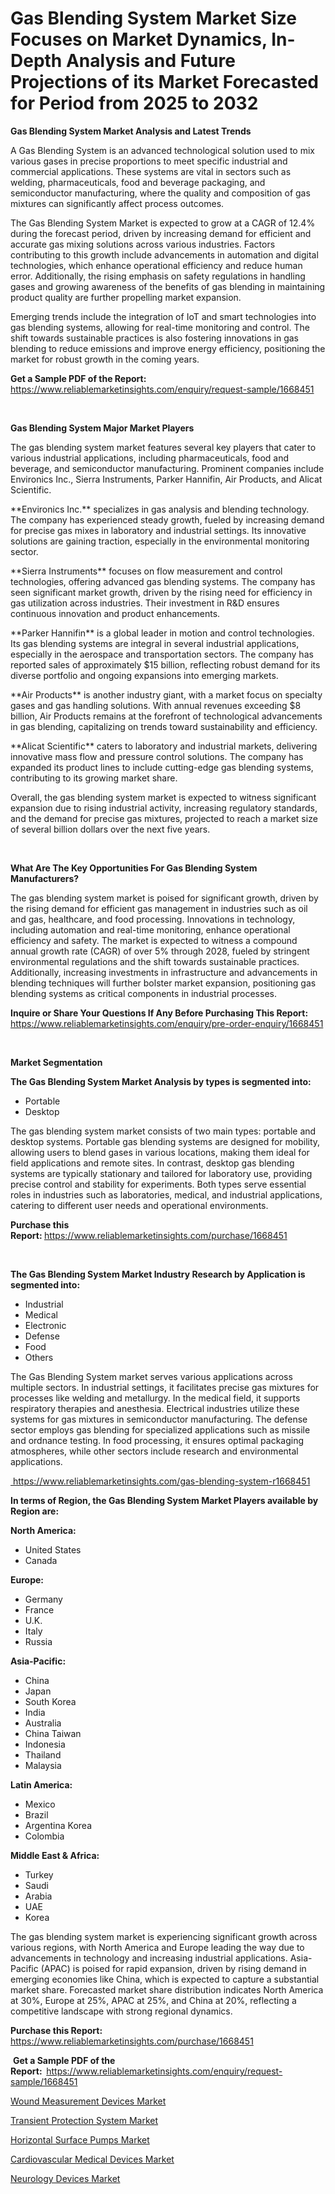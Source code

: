 <p><h1>Gas Blending System Market Size Focuses on Market Dynamics, In-Depth Analysis and Future Projections of its Market Forecasted for Period from 2025 to 2032</h1></p><p><strong>Gas Blending System Market Analysis and Latest Trends</strong></p>
<p><p>A Gas Blending System is an advanced technological solution used to mix various gases in precise proportions to meet specific industrial and commercial applications. These systems are vital in sectors such as welding, pharmaceuticals, food and beverage packaging, and semiconductor manufacturing, where the quality and composition of gas mixtures can significantly affect process outcomes.</p><p>The Gas Blending System Market is expected to grow at a CAGR of 12.4% during the forecast period, driven by increasing demand for efficient and accurate gas mixing solutions across various industries. Factors contributing to this growth include advancements in automation and digital technologies, which enhance operational efficiency and reduce human error. Additionally, the rising emphasis on safety regulations in handling gases and growing awareness of the benefits of gas blending in maintaining product quality are further propelling market expansion.</p><p>Emerging trends include the integration of IoT and smart technologies into gas blending systems, allowing for real-time monitoring and control. The shift towards sustainable practices is also fostering innovations in gas blending to reduce emissions and improve energy efficiency, positioning the market for robust growth in the coming years.</p></p>
<p><strong>Get a Sample PDF of the Report:&nbsp;</strong> <a href="https://www.reliablemarketinsights.com/enquiry/request-sample/1668451?utm_campaign=2241&utm_medium=2&utm_source=Github&utm_content=ia&utm_term=10042025&utm_id=gas-blending-system">https://www.reliablemarketinsights.com/enquiry/request-sample/1668451</a></p>
<p>&nbsp;</p>
<p><strong>Gas Blending System Major Market Players</strong></p>
<p><p>The gas blending system market features several key players that cater to various industrial applications, including pharmaceuticals, food and beverage, and semiconductor manufacturing. Prominent companies include Environics Inc., Sierra Instruments, Parker Hannifin, Air Products, and Alicat Scientific.</p><p>**Environics Inc.** specializes in gas analysis and blending technology. The company has experienced steady growth, fueled by increasing demand for precise gas mixes in laboratory and industrial settings. Its innovative solutions are gaining traction, especially in the environmental monitoring sector.</p><p>**Sierra Instruments** focuses on flow measurement and control technologies, offering advanced gas blending systems. The company has seen significant market growth, driven by the rising need for efficiency in gas utilization across industries. Their investment in R&D ensures continuous innovation and product enhancements.</p><p>**Parker Hannifin** is a global leader in motion and control technologies. Its gas blending systems are integral in several industrial applications, especially in the aerospace and transportation sectors. The company has reported sales of approximately $15 billion, reflecting robust demand for its diverse portfolio and ongoing expansions into emerging markets.</p><p>**Air Products** is another industry giant, with a market focus on specialty gases and gas handling solutions. With annual revenues exceeding $8 billion, Air Products remains at the forefront of technological advancements in gas blending, capitalizing on trends toward sustainability and efficiency.</p><p>**Alicat Scientific** caters to laboratory and industrial markets, delivering innovative mass flow and pressure control solutions. The company has expanded its product lines to include cutting-edge gas blending systems, contributing to its growing market share.</p><p>Overall, the gas blending system market is expected to witness significant expansion due to rising industrial activity, increasing regulatory standards, and the demand for precise gas mixtures, projected to reach a market size of several billion dollars over the next five years.</p></p>
<p>&nbsp;</p>
<p><strong>What Are The Key Opportunities For Gas Blending System Manufacturers?</strong></p>
<p><p>The gas blending system market is poised for significant growth, driven by the rising demand for efficient gas management in industries such as oil and gas, healthcare, and food processing. Innovations in technology, including automation and real-time monitoring, enhance operational efficiency and safety. The market is expected to witness a compound annual growth rate (CAGR) of over 5% through 2028, fueled by stringent environmental regulations and the shift towards sustainable practices. Additionally, increasing investments in infrastructure and advancements in blending techniques will further bolster market expansion, positioning gas blending systems as critical components in industrial processes.</p></p>
<p><strong>Inquire or Share Your Questions If Any Before Purchasing This Report:</strong> <a href="https://www.reliablemarketinsights.com/enquiry/pre-order-enquiry/1668451?utm_campaign=2241&utm_medium=2&utm_source=Github&utm_content=ia&utm_term=10042025&utm_id=gas-blending-system">https://www.reliablemarketinsights.com/enquiry/pre-order-enquiry/1668451</a></p>
<p>&nbsp;</p>
<p><strong>Market Segmentation</strong></p>
<p><strong>The Gas Blending System Market Analysis by types is segmented into:</strong></p>
<p><ul><li>Portable</li><li>Desktop</li></ul></p>
<p><p>The gas blending system market consists of two main types: portable and desktop systems. Portable gas blending systems are designed for mobility, allowing users to blend gases in various locations, making them ideal for field applications and remote sites. In contrast, desktop gas blending systems are typically stationary and tailored for laboratory use, providing precise control and stability for experiments. Both types serve essential roles in industries such as laboratories, medical, and industrial applications, catering to different user needs and operational environments.</p></p>
<p><strong>Purchase this Report:&nbsp;</strong><a href="https://www.reliablemarketinsights.com/purchase/1668451?utm_campaign=2241&utm_medium=2&utm_source=Github&utm_content=ia&utm_term=10042025&utm_id=gas-blending-system">https://www.reliablemarketinsights.com/purchase/1668451</a></p>
<p>&nbsp;</p>
<p><strong>The Gas Blending System Market Industry Research by Application is segmented into:</strong></p>
<p><ul><li>Industrial</li><li>Medical</li><li>Electronic</li><li>Defense</li><li>Food</li><li>Others</li></ul></p>
<p><p>The Gas Blending System market serves various applications across multiple sectors. In industrial settings, it facilitates precise gas mixtures for processes like welding and metallurgy. In the medical field, it supports respiratory therapies and anesthesia. Electrical industries utilize these systems for gas mixtures in semiconductor manufacturing. The defense sector employs gas blending for specialized applications such as missile and ordnance testing. In food processing, it ensures optimal packaging atmospheres, while other sectors include research and environmental applications.</p></p>
<p><a href="https://www.reliablemarketinsights.com/gas-blending-system-r1668451?utm_campaign=2241&utm_medium=2&utm_source=Github&utm_content=ia&utm_term=10042025&utm_id=gas-blending-system">&nbsp;https://www.reliablemarketinsights.com/gas-blending-system-r1668451</a></p>
<p><strong>In terms of Region, the Gas Blending System Market Players available by Region are:</strong></p>
<p>
    <p> <strong> North America: </strong>
        <ul>
            <li>United States</li>
            <li>Canada</li>
        </ul>
        </p> 
    <p> <strong> Europe: </strong>
        <ul>
            <li>Germany</li>
            <li>France</li>
            <li>U.K.</li>
            <li>Italy</li>
            <li>Russia</li>
        </ul>
        </p> 
    <p> <strong> Asia-Pacific: </strong>
        <ul>
            <li>China</li>
            <li>Japan</li>
            <li>South Korea</li>
            <li>India</li>
            <li>Australia</li>
            <li>China Taiwan</li>
            <li>Indonesia</li>
            <li>Thailand</li>
            <li>Malaysia</li>
        </ul>
        </p> 
    <p> <strong> Latin America: </strong>
        <ul>
            <li>Mexico</li>
            <li>Brazil</li>
            <li>Argentina Korea</li>
            <li>Colombia</li>
        </ul>
        </p> 
    <p> <strong> Middle East & Africa: </strong>
        <ul>
            <li>Turkey</li>
            <li>Saudi</li>
            <li>Arabia</li>
            <li>UAE</li>
            <li>Korea</li>
        </ul>
    </p>
    </p>
<p><p>The gas blending system market is experiencing significant growth across various regions, with North America and Europe leading the way due to advancements in technology and increasing industrial applications. Asia-Pacific (APAC) is poised for rapid expansion, driven by rising demand in emerging economies like China, which is expected to capture a substantial market share. Forecasted market share distribution indicates North America at 30%, Europe at 25%, APAC at 25%, and China at 20%, reflecting a competitive landscape with strong regional dynamics.</p></p>
<p><strong>Purchase this Report: </strong><a href="https://www.reliablemarketinsights.com/purchase/1668451?utm_campaign=2241&utm_medium=2&utm_source=Github&utm_content=ia&utm_term=10042025&utm_id=gas-blending-system">https://www.reliablemarketinsights.com/purchase/1668451</a></p>
<p>&nbsp;<strong>Get a Sample PDF of the Report:&nbsp;&nbsp;</strong><a href="https://www.reliablemarketinsights.com/enquiry/request-sample/1668451?utm_campaign=2241&utm_medium=2&utm_source=Github&utm_content=ia&utm_term=10042025&utm_id=gas-blending-system">https://www.reliablemarketinsights.com/enquiry/request-sample/1668451</a></p>
<p><strong></strong></p>
<p><p><a href="https://www.linkedin.com/pulse/wound-measurement-devices-market-maturity-analysis-regional-47lqf?utm_campaign=2241&utm_medium=2&utm_source=Github&utm_content=ia&utm_term=10042025&utm_id=gas-blending-system">Wound Measurement Devices Market</a></p><p><a href="https://github.com/monacaquddus/Market-Research-Report-List-1/blob/main/transient-protection-system-market.md?utm_campaign=2241&utm_medium=2&utm_source=Github&utm_content=ia&utm_term=10042025&utm_id=gas-blending-system">Transient Protection System Market</a></p><p><a href="https://github.com/mgapeak/Market-Research-Report-List-1/blob/main/horizontal-surface-pumps-market.md?utm_campaign=2241&utm_medium=2&utm_source=Github&utm_content=ia&utm_term=10042025&utm_id=gas-blending-system">Horizontal Surface Pumps Market</a></p><p><a href="https://www.linkedin.com/pulse/essential-overview-cardiovascular-medical-devices-market-tzzkf?utm_campaign=2241&utm_medium=2&utm_source=Github&utm_content=ia&utm_term=10042025&utm_id=gas-blending-system">Cardiovascular Medical Devices Market</a></p><p><a href="https://www.linkedin.com/pulse/thorough-scrutiny-neurology-devices-market-size-share-revenue-uuhjf?utm_campaign=2241&utm_medium=2&utm_source=Github&utm_content=ia&utm_term=10042025&utm_id=gas-blending-system">Neurology Devices Market</a></p></p>